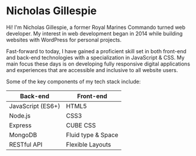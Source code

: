# Nicholas Gillespie

Hi! I'm Nicholas Gillespie, a former Royal Marines Commando turned web developer. My interest in web development began in 2014 while building websites with WordPress for personal projects.

Fast-forward to today, I have gained a proficient skill set in both front-end and back-end technologies with a specialization in JavaScript & CSS. My main focus these days is on developing fully responsive digital applications and experiences that are accessible and inclusive to all website users.

Some of the key components of my tech stack include:

| Back-end          | Front-end          |
| ----------------- | ------------------ |
| JavaScript (ES6+) | HTML5              |
| Node.js           | CSS3               |
| Express           | CUBE CSS           |
| MongoDB           | Fluid type & Space |
| RESTful API       | Flexible Layouts   |
